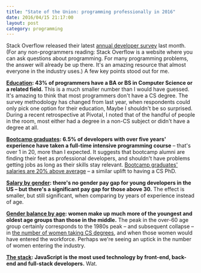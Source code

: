 ```yaml
---
title: "State of the Union: programming professionally in 2016"
date: 2016/04/15 21:17:00
layout: post
category: programming
---
```


Stack Overflow released their latest [annual developer survey](http://stackoverflow.com/research/developer-survey-2016) last month. (For any non-programmers reading: Stack Overflow is a website where you can ask questions about programming. For many programming problems, the answer will already be up there. It's an amazing resource that almost everyone in the industry uses.) A few key points stood out for me.

**[Education](http://stackoverflow.com/research/developer-survey-2016#developer-profile-education): 43% of programmers have a BA or BS in Computer Science or a related field.** This is a much smaller number than I would have guessed. It's amazing to think that most programmers don't have a CS degree. The survey methodology has changed from last year, when respondents could only pick one option for their education, Maybe I shouldn't be so surprised. During a recent retrospective at Pivotal, I noted that of the handful of people in the room, most either had a degree in a non-CS subject or didn't have a degree at all.

**[Bootcamp graduates](https://stackoverflow.com/research/developer-survey-2016#developer-profile-education): 6.5% of developers with over five years' experience have taken a full-time intensive programming course** – that's over 1 in 20, more than I expected. It suggests that bootcamp alumni are finding their feet as professional developers, and shouldn't have problems getting jobs as long as their skills stay relevant. [Bootcamp graduates' salaries are 20% above average](https://stackoverflow.com/research/developer-survey-2016#salary-per-education) – a similar uplift to having a CS PhD.

**[Salary by gender](http://stackoverflow.com/research/developer-survey-2016#salary-gender): there's no gender pay gap for young developers in the US – but there's a significant pay gap for those above 30.** The effect is smaller, but still significant, when comparing by years of experience instead of age.

**[Gender balance by age](https://stackoverflow.com/research/developer-survey-2016#female-developers-age): women make up much more of the youngest and oldest age groups than those in the middle.** The peak in the over-60 age group certainly corresponds to the 1980s peak – and subsequent collapse – in [the number of women taking CS degrees](http://www.npr.org/sections/money/2014/10/21/357629765/when-women-stopped-coding), and when those women would have entered the workforce. Perhaps we're seeing an uptick in the number of women entering the industry.

**[The stack](https://stackoverflow.com/research/developer-survey-2016#most-popular-technologies-per-occupation): JavaScript is the most used technology by front-end, back-end and full-stack developers.** Wat.
